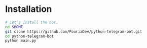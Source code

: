 # Installation

```sh
# Let's install the bot.
cd $HOME
git clone https://github.com/PouriaDev/python-telegram-bot.git
cd python-telegram-bot
python main.py
```
